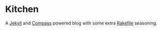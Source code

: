 Kitchen
=======

A [Jekyll](https://github.com/mojombo/jekyll) and [Compass](http://compass-style.org/) powered blog with some extra [Rakefile](http://rake.rubyforge.org/) seasoning.
